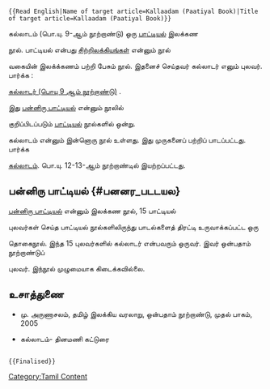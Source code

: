 ```{=mediawiki}
{{Read English|Name of target article=Kallaadam (Paatiyal Book)|Title of target article=Kallaadam (Paatiyal Book)}}
```
கல்லாடம் (பொ.யு. 9-ஆம் நூற்றாண்டு) ஒரு [பாட்டியல்](பாட்டியல் "wikilink") இலக்கண
நூல். பாட்டியல் என்பது [சிற்றிலக்கியங்கள்](சிற்றிலக்கியங்கள் "wikilink") என்னும் நூல்
வகையின் இலக்க்கணம் பற்றி பேசும் நூல். இதனைச் செய்தவர் கல்லாடர் எனும் புலவர். பார்க்க :
[கல்லாடர் (பொயு 9 ஆம் நூற்றாண்டு)](கல்லாடர்_(பொயு_9_ஆம்_நூற்றாண்டு) "wikilink") .
இது [பன்னிரு பாட்டியல்](பன்னிரு_பாட்டியல் "wikilink") என்னும் நூலில்
குறிப்பிடப்படும் [பாட்டியல்](பாட்டியல் "wikilink") நூல்களில் ஒன்று.

கல்லாடம் என்னும் இன்னொரு நூல் உள்ளது. இது முருகனைப் பற்றிப் பாடப்பட்டது. பார்க்க
[கல்லாடம்](கல்லாடம் "wikilink"). பொ.யு. 12-13-ஆம் நூற்றாண்டில் இயற்றப்பட்டது.

## பன்னிரு பாட்டியல் {#பனனர_படடயல}

[பன்னிரு பாட்டியல்](பன்னிரு_பாட்டியல் "wikilink") என்னும் இலக்கண நூல், 15 பாட்டியல்
புலவர்கள் செய்த பாட்டியல் நூல்களிலிருந்து பாடல்களைத் திரட்டி உருவாக்கப்பட்ட ஒரு
தொகைநூல். இந்த 15 புலவர்களில் கல்லாடர் என்பவரும் ஒருவர். இவர் ஒன்பதாம் நூற்றாண்டுப்
புலவர். இந்நூல் முழுமையாக கிடைக்கவில்லை.

## உசாத்துணை

-   மு. அருணாசலம், தமிழ் இலக்கிய வரலாறு, ஒன்பதாம் நூற்றாண்டு, முதல் பாகம், 2005
-   கல்லாடம்- தினமணி கட்டுரை

```{=mediawiki}
{{Finalised}}
```
[Category:Tamil Content](Category:Tamil_Content "wikilink")
